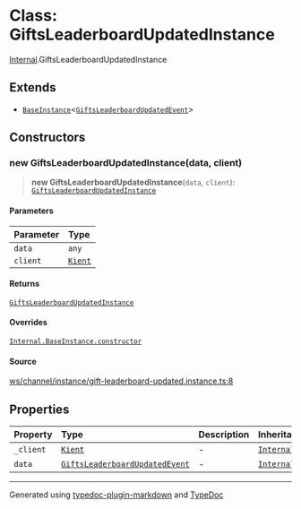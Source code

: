 # Class: GiftsLeaderboardUpdatedInstance

[Internal](../index.md).GiftsLeaderboardUpdatedInstance

## Extends

- [`BaseInstance`](BaseInstance.md)\<[`GiftsLeaderboardUpdatedEvent`](../interfaces/GiftsLeaderboardUpdatedEvent.md)\>

## Constructors

### new GiftsLeaderboardUpdatedInstance(data, client)

> **new GiftsLeaderboardUpdatedInstance**(`data`, `client`): [`GiftsLeaderboardUpdatedInstance`](GiftsLeaderboardUpdatedInstance.md)

#### Parameters

| Parameter | Type |
| :------ | :------ |
| `data` | `any` |
| `client` | [`Kient`](../../classes/Kient.md) |

#### Returns

[`GiftsLeaderboardUpdatedInstance`](GiftsLeaderboardUpdatedInstance.md)

#### Overrides

[`Internal.BaseInstance.constructor`](BaseInstance.md#constructors)

#### Source

[ws/channel/instance/gift-leaderboard-updated.instance.ts:8](https://github.com/zSoulweaver/kient/blob/cb3a38e/src/ws/channel/instance/gift-leaderboard-updated.instance.ts#L8)

## Properties

| Property | Type | Description | Inheritance | Source |
| :------ | :------ | :------ | :------ | :------ |
| `_client` | [`Kient`](../../classes/Kient.md) | - | [`Internal.BaseInstance._client`](BaseInstance.md) | [utils/instance.base.ts:4](https://github.com/zSoulweaver/kient/blob/cb3a38e/src/utils/instance.base.ts#L4) |
| `data` | [`GiftsLeaderboardUpdatedEvent`](../interfaces/GiftsLeaderboardUpdatedEvent.md) | - | [`Internal.BaseInstance.data`](BaseInstance.md) | [utils/instance.base.ts:5](https://github.com/zSoulweaver/kient/blob/cb3a38e/src/utils/instance.base.ts#L5) |

***

Generated using [typedoc-plugin-markdown](https://www.npmjs.com/package/typedoc-plugin-markdown) and [TypeDoc](https://typedoc.org/)
